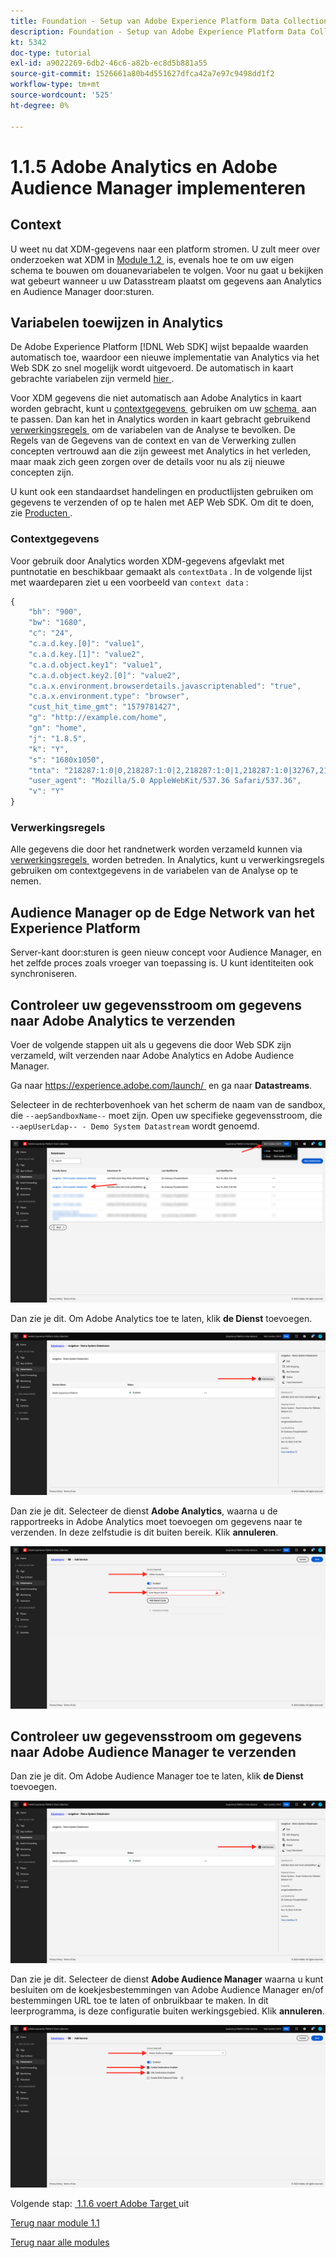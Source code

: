 ```yaml
---
title: Foundation - Setup van Adobe Experience Platform Data Collection en de Web SDK-extensie - Adobe Analytics en Adobe Audience Manager implementeren
description: Foundation - Setup van Adobe Experience Platform Data Collection en de Web SDK-extensie - Adobe Analytics en Adobe Audience Manager implementeren
kt: 5342
doc-type: tutorial
exl-id: a9022269-6db2-46c6-a82b-ec8d5b881a55
source-git-commit: 1526661a80b4d551627dfca42a7e97c9498dd1f2
workflow-type: tm+mt
source-wordcount: '525'
ht-degree: 0%

---
```


# 1.1.5 Adobe Analytics en Adobe Audience Manager implementeren

## Context

U weet nu dat XDM-gegevens naar een platform stromen. U zult meer over onderzoeken wat XDM in [&#x200B; Module 1.2 &#x200B;](./../module1.2/data-ingestion.md) is, evenals hoe te om uw eigen schema te bouwen om douanevariabelen te volgen. Voor nu gaat u bekijken wat gebeurt wanneer u uw Datasstream plaatst om gegevens aan Analytics en Audience Manager door:sturen.

## Variabelen toewijzen in Analytics

De Adobe Experience Platform [!DNL Web SDK] wijst bepaalde waarden automatisch toe, waardoor een nieuwe implementatie van Analytics via het Web SDK zo snel mogelijk wordt uitgevoerd. De automatisch in kaart gebrachte variabelen zijn vermeld [&#x200B; hier &#x200B;](https://experienceleague.adobe.com/docs/experience-platform/edge/data-collection/adobe-analytics/automatically-mapped-vars.html?lang=nl-NL#data-collection).

Voor XDM gegevens die niet automatisch aan Adobe Analytics in kaart worden gebracht, kunt u [&#x200B; contextgegevens &#x200B;](https://experienceleague.adobe.com/docs/analytics/implementation/vars/page-vars/contextdata.html?lang=nl) gebruiken om uw [&#x200B; schema &#x200B;](https://experienceleague.adobe.com/docs/experience-platform/xdm/schema/composition.html?lang=nl-NL) aan te passen. Dan kan het in Analytics worden in kaart gebracht gebruikend [&#x200B; verwerkingsregels &#x200B;](https://experienceleague.adobe.com/docs/analytics/admin/admin-tools/processing-rules/processing-rules-configuration/t-processing-rules.html?lang=nl-NL) om de variabelen van de Analyse te bevolken. De Regels van de Gegevens van de context en van de Verwerking zullen concepten vertrouwd aan die zijn geweest met Analytics in het verleden, maar maak zich geen zorgen over de details voor nu als zij nieuwe concepten zijn.

U kunt ook een standaardset handelingen en productlijsten gebruiken om gegevens te verzenden of op te halen met AEP Web SDK. Om dit te doen, zie [&#x200B; Producten &#x200B;](https://experienceleague.adobe.com/docs/experience-platform/edge/data-collection/collect-commerce-data.html?lang=nl-NL#data-collection).

### Contextgegevens

Voor gebruik door Analytics worden XDM-gegevens afgevlakt met puntnotatie en beschikbaar gemaakt als `contextData` . In de volgende lijst met waardeparen ziet u een voorbeeld van `context data` :

```javascript
{
    "bh": "900",
    "bw": "1680",
    "c": "24",
    "c.a.d.key.[0]": "value1",
    "c.a.d.key.[1]": "value2",
    "c.a.d.object.key1": "value1",
    "c.a.d.object.key2.[0]": "value2",
    "c.a.x.environment.browserdetails.javascriptenabled": "true",
    "c.a.x.environment.type": "browser",
    "cust_hit_time_gmt": "1579781427",
    "g": "http://example.com/home",
    "gn": "home",
    "j": "1.8.5",
    "k": "Y",
    "s": "1680x1050",
    "tnta": "218287:1:0|0,218287:1:0|2,218287:1:0|1,218287:1:0|32767,218287:1:01,218287:1:0|0,218287:1:0|1,218287:1:0|0,218287:1:0|1",
    "user_agent": "Mozilla/5.0 AppleWebKit/537.36 Safari/537.36",
    "v": "Y"
}
```

### Verwerkingsregels

Alle gegevens die door het randnetwerk worden verzameld kunnen via [&#x200B; verwerkingsregels &#x200B;](https://experienceleague.adobe.com/docs/analytics/admin/admin-tools/processing-rules/processing-rules-configuration/t-processing-rules.html?lang=nl-NL) worden betreden. In Analytics, kunt u verwerkingsregels gebruiken om contextgegevens in de variabelen van de Analyse op te nemen.

## Audience Manager op de Edge Network van het Experience Platform

Server-kant door:sturen is geen nieuw concept voor Audience Manager, en het zelfde proces zoals vroeger van toepassing is. U kunt identiteiten ook synchroniseren.

## Controleer uw gegevensstroom om gegevens naar Adobe Analytics te verzenden

Voer de volgende stappen uit als u gegevens die door Web SDK zijn verzameld, wilt verzenden naar Adobe Analytics en Adobe Audience Manager.

Ga naar [&#x200B; https://experience.adobe.com/launch/ &#x200B;](https://experience.adobe.com/launch/) en ga naar **Datastreams**.

Selecteer in de rechterbovenhoek van het scherm de naam van de sandbox, die `--aepSandboxName--` moet zijn. Open uw specifieke gegevensstroom, die `--aepUserLdap-- - Demo System Datastream` wordt genoemd.

![&#x200B; klik het pictogram van de Configuratie van Edge in de linkernavigatie &#x200B;](./images/edgeconfig1b.png)

Dan zie je dit. Om Adobe Analytics toe te laten, klik **de Dienst** toevoegen.

![&#x200B; Debugger AEP &#x200B;](./images/aa2.png)

Dan zie je dit. Selecteer de dienst **Adobe Analytics**, waarna u de rapportreeks in Adobe Analytics moet toevoegen om gegevens naar te verzenden. In deze zelfstudie is dit buiten bereik. Klik **annuleren**.

![&#x200B; Debugger AEP &#x200B;](./images/aa3.png)

## Controleer uw gegevensstroom om gegevens naar Adobe Audience Manager te verzenden

Dan zie je dit. Om Adobe Audience Manager toe te laten, klik **de Dienst** toevoegen.

![&#x200B; Debugger AEP &#x200B;](./images/aa2.png)

Dan zie je dit. Selecteer de dienst **Adobe Audience Manager** waarna u kunt besluiten om de koekjesbestemmingen van Adobe Audience Manager en/of bestemmingen URL toe te laten of onbruikbaar te maken. In dit leerprogramma, is deze configuratie buiten werkingsgebied. Klik **annuleren**.

![&#x200B; Debugger AEP &#x200B;](./images/aam1.png)

Volgende stap: [&#x200B; 1.1.6 voert Adobe Target &#x200B;](./ex6.md) uit

[Terug naar module 1.1](./data-ingestion-launch-web-sdk.md)

[Terug naar alle modules](./../../../overview.md)
